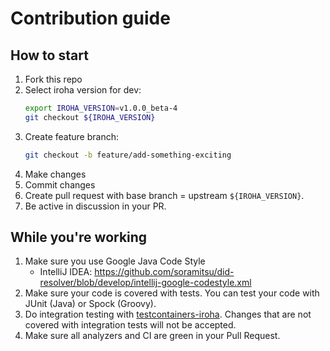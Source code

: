 # Contribution guide

## How to start

1. Fork this repo
2. Select iroha version for dev:
    ```bash
    export IROHA_VERSION=v1.0.0_beta-4
    git checkout ${IROHA_VERSION}
    ```
2. Create feature branch:
    ```bash
    git checkout -b feature/add-something-exciting
    ```
3. Make changes
4. Commit changes
5. Create pull request with base branch = upstream `${IROHA_VERSION}`.
6. Be active in discussion in your PR.


## While you're working

1. Make sure you use Google Java Code Style
    - IntelliJ IDEA: https://github.com/soramitsu/did-resolver/blob/develop/intellij-google-codestyle.xml
2. Make sure your code is covered with tests. You can test your code with JUnit (Java) or Spock (Groovy).
3. Do integration testing with [testcontainers-iroha](https://github.com/warchant/testcontainers-iroha). Changes that are not covered with integration tests will not be accepted.
3. Make sure all analyzers and CI are green in your Pull Request.
